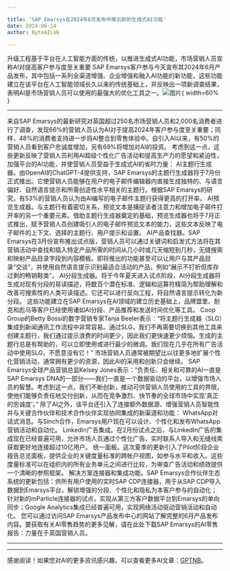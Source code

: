 ```yaml
---

title: 'SAP Emarsys在2024年6月发布中推出新的生成式AI功能'
date: 2024-06-14
author: ByteAILab

---
```


升级工程基于平台在人工智能方面的传统，以推进生成式AI功能，市场营销人员宣称AI对提高客户参与度至关重要
SAP Emarsys客户参与今天宣布其2024年6月产品发布，其中包括一系列全渠道增强、企业增强和融入AI功能的新功能，这些功能建立在该平台在人工智能领域长久以来的传统基础上，并反映出一项新调查结果，表明AI是市场营销人员可以使用的最强大的优化工具之一。![图片](https://ai-techpark.com/wp-content/uploads/2024/06/Banzai-L-1-960x540.jpg){ width=60% }

---

来自SAP Emarsys的最新研究对英国超过250名市场营销人员和2,000名消费者进行了调查，发现66%的营销人员认为AI对于提高2024年客户参与度至关重要；同样，48%的消费者支持进一步将AI整合到零售体验中。自引入AI以来，有50%的营销人员看到客户忠诚度增加，另有69%将增加对AI的投资。
考虑到这一点，这些更新反映了营销人员利用AI超级个性化广告活动和提高生产力的愿望和紧迫性，加强平台的AI功能，并使营销人员受益于生成式AI的省时力量：
AI主题行生成器。由OpenAI的ChatGPT-4提供支持，SAP Emarsys的主题行生成器将于7月份正式推出。它使营销人员能够在用户的电子邮件编辑器内直接生成独特的、与语言偏好、自然语言提示和所需创造性水平相关的主题行。根据SAP Emarsys的研究，有53%的营销人员认为由AI编写的电子邮件主题行获得更高的打开率。
AI预览生成器。与主题行有着密切关系，预览文本是捕捉读者注意力和增加电子邮件打开率的另一个重要元素。借助主题行生成器奠定的基础，预览生成器也将于7月正式推出，赋予营销人员创建吸引人的电子邮件预览文本的能力，这些文本反映了电子邮件的上下文、选择的主题行、用户提示和设置。
AI产品查找器。SAP Emarsys在3月份宣布推出试点版，营销人员可以通过关键词和启发式方法将在其营销活动中查找和插入特定产品所需的时间从几小时或几天缩短到几秒，无缝搜索和映射产品目录字段到内容模板。即将推出的功能甚至可以让用户与其产品目录“交谈”，并使用自然语言提示识别最适合活动的产品，例如“展示不打折但库存过剩的畅销鞋类”。
AI分段生成器。将于今年夏天进入试点阶段，AI分段生成器将生成对现有分段的易读描述，将数百个潜在标准、逻辑和运算符精简为帮助理解和改善可搜索性的人类可读描述。它还可以进行反向工程，将自然语言提示转化为新分段。
这些功能建立在SAP Emarsys在AI领域的建立历史基础上，品牌盟里、耐克和彪马等客户已经使用诸如AI分段、产品推荐和发送时间优化等工具。
Coop Group的Betty Bossi的数字营销专家Tanja Beeler表示：“将主题行生成器（SLG）集成到新闻通讯工作流程中非常容易。通过SLG，我们不再需要切换到其他工具来创建主题行，我们通过提示浪费的时间更少，因此我们更快速更少烦恼。生成的主题行总是有帮助的，可以立即使用或进行最少的微调。我们现在几乎在所有广告活动中使用SLG，不愿意没有它！”
市场营销人员通常被期望比以往更多地扩展个性化营销活动，通常拥有更少的资源，因此AI的采用和创新只会继续。
SAP Emarsys全球产品营销总监Kelsey Jones表示：“负责任、相关和可靠的AI一直是SAP Emarsys DNA的一部分——我们一直是一个数据驱动的平台，以增强市场人员的智慧。考虑到这一点，我们不断创新，推动可供营销人员使用的工具的界限，使他们能够负责任地交付创新，从而在竞争激烈、快节奏的全球市场中实现‘真正的忠诚度’。”
除了AI之外，该平台还引入了连接额外数据源、增强营销人员智能性并与关键合作伙伴和技术合作伙伴实现协同集成的新渠道和功能：
WhatsApp对话式消息。与Sinch合作，Emarsys用户现在可以设计、个性化和发布WhatsApp营销活动和自动化。
LinkedIn广告集成。在2月份试点之后，与LinkedIn广告的集成现在已经普遍可用，允许市场人员通过个性化广告、实时联系人导入和无缝线索获取更好地连接超过10亿用户。
统一面板。这次夏季的更新引入了Pilot阶段企业报告总览面板，提供企业的关键度量标准的跨帐户视图，如参与水平和收入。这些度量标准可以在组织内的所有业务单元之间进行比较，为审查广告活动和绩效提供一个清晰的参照框架。
解决方案连接器和集成功能。SAP Emarsys合作伙伴生态系统的更新包括：供所有用户使用的实时SAP CDP连接器，用于从SAP CDP导入数据到Emarsys平台，解锁增强的分段、个性化和隐私为本客户参与的自动化；针对新的mParticle连接器的试点，实现从第三方客户数据平台到Emarsys的单向同步；Google Analytics集成已经普遍可用，实现网络活动驱动营销活动和自动化。
您可以通过访问SAP Emarsys产品发布中心的网站了解完整的6月产品发布内容。要获取有关AI零售趋势的更多见解，请在此处下载SAP Emarsys的AI零售报告：力量在于英国营销人员。

---
---
感谢阅读！如果您对AI的更多资讯感兴趣，可以查看更多AI文章：[GPTNB](https://gptnb.com)。